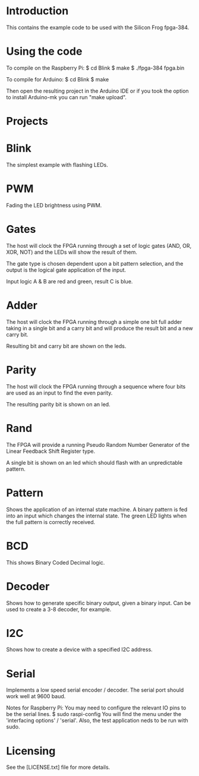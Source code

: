 # Introduction

This contains the example code to be used with the Silicon Frog fpga-384.


# Using the code

To compile on the Raspberry Pi:
    $ cd Blink
    $ make
    $ ./fpga-384 fpga.bin

To compile for Arduino:
    $ cd Blink
    $ make

Then open the resulting project in the Arduino IDE or if you took the option to
install Arduino-mk you can run "make upload".


# Projects


# Blink

The simplest example with flashing LEDs.

# PWM

Fading the LED brightness using PWM.

# Gates

The host will clock the FPGA running through a set of logic gates (AND, OR, XOR, NOT)
and the LEDs will show the result of them.

The gate type is chosen dependent upon a bit pattern selection, and the output is the
logical gate application of the input.

Input logic A & B are red and green, result C is blue.

# Adder

The host will clock the FPGA running through a simple one bit full adder taking in a
single bit and a carry bit and will produce the result bit and a new carry bit.

Resulting bit and carry bit are shown on the leds.

# Parity

The host will clock the FPGA running through a sequence where four bits are used as an
input to find the even parity.

The resulting parity bit is shown on an led.

# Rand

The FPGA will provide a running Pseudo Random Number Generator of the Linear Feedback
Shift Register type.

A single bit is shown on an led which should flash with an unpredictable pattern.

# Pattern

Shows the application of an internal state machine. A binary pattern is fed into an
input which changes the internal state. The green LED lights when the full pattern is
correctly received.

# BCD

This shows Binary Coded Decimal logic.

# Decoder

Shows how to generate specific binary output, given a binary input. Can be used to
create a 3-8 decoder, for example.

# I2C

Shows how to create a device with a specified I2C address.

# Serial

Implements a low speed serial encoder / decoder. The serial port should work well
at 9600 baud.

Notes for Raspberry Pi: You may need to configure the relevant IO pins to be the serial lines.
    $ sudo raspi-config
    You will find the menu under the 'interfacing options' / 'serial'.
    Also, the test application neds to be run with sudo.


# Licensing

See the [LICENSE.txt] file for more details.
